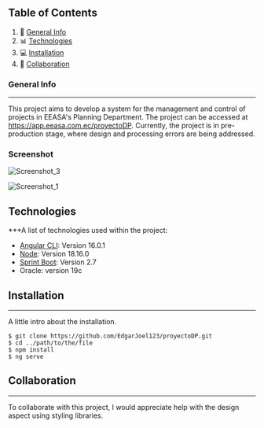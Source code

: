 ## Table of Contents
1. 📝 [General Info](#general-info)
2. 📊 [Technologies](#technologies)
3. 💻 [Installation](#installation)
4. 👥 [Collaboration](#collaboration)
### General Info
***
This project aims to develop a system for the management and control of projects in EEASA's Planning Department. The project can be accessed at https://app.eeasa.com.ec/proyectoDP. Currently, the project is in pre-production stage, where design and processing errors are being addressed.
### Screenshot
![Screenshot_3](https://github.com/EdgarJoel123/proyectoDP/assets/73723298/75d76b67-fd30-48f9-847c-7d0bacd926ed)

![Screenshot_1](https://github.com/EdgarJoel123/proyectoDP/assets/73723298/0eb6d9ae-00d9-42c1-8d0b-76400da14b72)


## Technologies

***A list of technologies used within the project:
* [Angular CLI](https://example.com](https://angular.io/cli)): Version 16.0.1
* [Node](https://example.com](https://nodejs.org/en)): Version 18.16.0
* [Sprint Boot](https://spring.io/projects/spring-boot): Version 2.7
* Oracle: version 19c
## Installation
***
A little intro about the installation. 
```
$ git clone https://github.com/EdgarJoel123/proyectoDP.git
$ cd ../path/to/the/file
$ npm install
$ ng serve

```
## Collaboration
***
To collaborate with this project, I would appreciate help with the design aspect using styling libraries.
